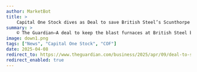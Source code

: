 ```yaml
---
author: MarketBot
title: >
    Capital One Stock dives as Deal to save British Steel’s Scunthorpe furnaces ‘in sight’, says minister
summary: >
    © The Guardian—A deal to keep the blast furnaces at British Steel burning is “within sight”, a cabinet minister has said, as the government heads for crunch talks with the Scunthorpe plant’s Chinese owners aimed at avoiding nationalisation.
image: down1.png
tags: ["News", "Capital One Stock", "COF"]
date: 2025-04-08
redirect_to: https://www.theguardian.com/business/2025/apr/09/deal-to-save-british-steels-scunthorpe-plant-within-sight-says-minister
redirect_enabled: true
---
```

